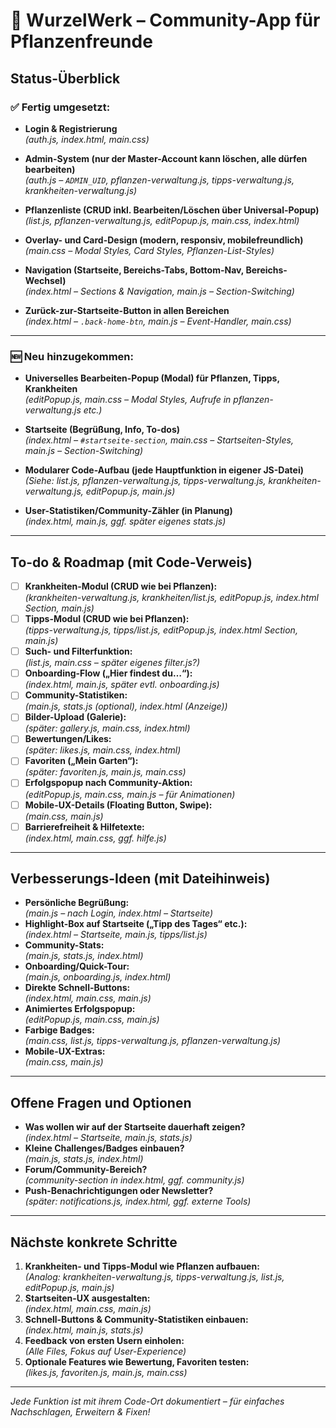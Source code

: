 # 🌱 WurzelWerk – Community-App für Pflanzenfreunde

## Status-Überblick

### ✅ Fertig umgesetzt:

- **Login & Registrierung**  
  *(auth.js, index.html, main.css)*

- **Admin-System (nur der Master-Account kann löschen, alle dürfen bearbeiten)**  
  *(auth.js – `ADMIN_UID`, pflanzen-verwaltung.js, tipps-verwaltung.js, krankheiten-verwaltung.js)*

- **Pflanzenliste (CRUD inkl. Bearbeiten/Löschen über Universal-Popup)**  
  *(list.js, pflanzen-verwaltung.js, editPopup.js, main.css, index.html)*

- **Overlay- und Card-Design (modern, responsiv, mobilefreundlich)**  
  *(main.css – Modal Styles, Card Styles, Pflanzen-List-Styles)*

- **Navigation (Startseite, Bereichs-Tabs, Bottom-Nav, Bereichs-Wechsel)**  
  *(index.html – Sections & Navigation, main.js – Section-Switching)*

- **Zurück-zur-Startseite-Button in allen Bereichen**  
  *(index.html – `.back-home-btn`, main.js – Event-Handler, main.css)*

---

### 🆕 Neu hinzugekommen:

- **Universelles Bearbeiten-Popup (Modal) für Pflanzen, Tipps, Krankheiten**  
  *(editPopup.js, main.css – Modal Styles, Aufrufe in pflanzen-verwaltung.js etc.)*

- **Startseite (Begrüßung, Info, To-dos)**  
  *(index.html – `#startseite-section`, main.css – Startseiten-Styles, main.js – Section-Switching)*

- **Modularer Code-Aufbau (jede Hauptfunktion in eigener JS-Datei)**  
  *(Siehe: list.js, pflanzen-verwaltung.js, tipps-verwaltung.js, krankheiten-verwaltung.js, editPopup.js, main.js)*

- **User-Statistiken/Community-Zähler (in Planung)**  
  *(index.html, main.js, ggf. später eigenes stats.js)*

---

## To-do & Roadmap (mit Code-Verweis)

- [ ] **Krankheiten-Modul (CRUD wie bei Pflanzen):**  
      *(krankheiten-verwaltung.js, krankheiten/list.js, editPopup.js, index.html Section, main.js)*
- [ ] **Tipps-Modul (CRUD wie bei Pflanzen):**  
      *(tipps-verwaltung.js, tipps/list.js, editPopup.js, index.html Section, main.js)*
- [ ] **Such- und Filterfunktion:**  
      *(list.js, main.css – später eigenes filter.js?)*  
- [ ] **Onboarding-Flow („Hier findest du…“):**  
      *(index.html, main.js, später evtl. onboarding.js)*  
- [ ] **Community-Statistiken:**  
      *(main.js, stats.js (optional), index.html (Anzeige))*  
- [ ] **Bilder-Upload (Galerie):**  
      *(später: gallery.js, main.css, index.html)*  
- [ ] **Bewertungen/Likes:**  
      *(später: likes.js, main.css, index.html)*  
- [ ] **Favoriten („Mein Garten“):**  
      *(später: favoriten.js, main.js, main.css)*  
- [ ] **Erfolgspopup nach Community-Aktion:**  
      *(editPopup.js, main.css, main.js – für Animationen)*  
- [ ] **Mobile-UX-Details (Floating Button, Swipe):**  
      *(main.css, main.js)*  
- [ ] **Barrierefreiheit & Hilfetexte:**  
      *(index.html, main.css, ggf. hilfe.js)*  

---

## Verbesserungs-Ideen (mit Dateihinweis)

- **Persönliche Begrüßung:**  
  *(main.js – nach Login, index.html – Startseite)*
- **Highlight-Box auf Startseite („Tipp des Tages“ etc.):**  
  *(index.html – Startseite, main.js, tipps/list.js)*
- **Community-Stats:**  
  *(main.js, stats.js, index.html)*
- **Onboarding/Quick-Tour:**  
  *(main.js, onboarding.js, index.html)*
- **Direkte Schnell-Buttons:**  
  *(index.html, main.css, main.js)*
- **Animiertes Erfolgspopup:**  
  *(editPopup.js, main.css, main.js)*
- **Farbige Badges:**  
  *(main.css, list.js, tipps-verwaltung.js, pflanzen-verwaltung.js)*
- **Mobile-UX-Extras:**  
  *(main.css, main.js)*

---

## Offene Fragen und Optionen

- **Was wollen wir auf der Startseite dauerhaft zeigen?**  
  *(index.html – Startseite, main.js, stats.js)*
- **Kleine Challenges/Badges einbauen?**  
  *(main.js, stats.js, index.html)*
- **Forum/Community-Bereich?**  
  *(community-section in index.html, ggf. community.js)*
- **Push-Benachrichtigungen oder Newsletter?**  
  *(später: notifications.js, index.html, ggf. externe Tools)*

---

## Nächste konkrete Schritte

1. **Krankheiten- und Tipps-Modul wie Pflanzen aufbauen:**  
    *(Analog: krankheiten-verwaltung.js, tipps-verwaltung.js, list.js, editPopup.js, main.js)*
2. **Startseiten-UX ausgestalten:**  
    *(index.html, main.css, main.js)*
3. **Schnell-Buttons & Community-Statistiken einbauen:**  
    *(index.html, main.js, stats.js)*
4. **Feedback von ersten Usern einholen:**  
    *(Alle Files, Fokus auf User-Experience)*
5. **Optionale Features wie Bewertung, Favoriten testen:**  
    *(likes.js, favoriten.js, main.js, main.css)*

---

*Jede Funktion ist mit ihrem Code-Ort dokumentiert – für einfaches Nachschlagen, Erweitern & Fixen!*
